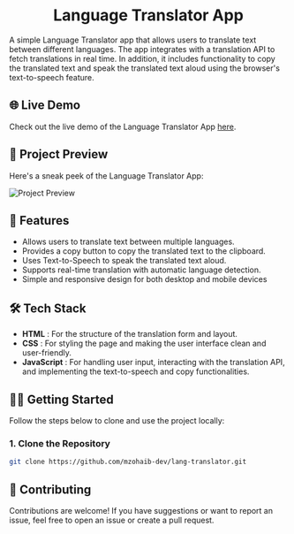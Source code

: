 <h1 align="center"> Language Translator App </h1>

A simple Language Translator app that allows users to translate text between different languages. The app integrates with a translation API to fetch translations in real time. In addition, it includes functionality to copy the translated text and speak the translated text aloud using the browser's text-to-speech feature.

## 🌐 Live Demo

Check out the live demo of the Language Translator App [here](https://translio.netlify.app).

## 📸 Project Preview

Here's a sneak peek of the Language Translator App:

![Project Preview](assets/Language-Translator.png)

## 🚀 Features

- Allows users to translate text between multiple languages.
- Provides a copy button to copy the translated text to the clipboard.
- Uses Text-to-Speech to speak the translated text aloud.
- Supports real-time translation with automatic language detection.
- Simple and responsive design for both desktop and mobile devices

## 🛠️ Tech Stack

- **HTML** : For the structure of the translation form and layout.
- **CSS** : For styling the page and making the user interface clean and user-friendly.
- **JavaScript** : For handling user input, interacting with the translation API, and implementing the text-to-speech and copy functionalities.

## 🧑‍💻 Getting Started

Follow the steps below to clone and use the project locally:

### 1. Clone the Repository

```bash
git clone https://github.com/mzohaib-dev/lang-translator.git
```

## 🤝 Contributing

Contributions are welcome! If you have suggestions or want to report an issue, feel free to open an issue or create a pull request.
